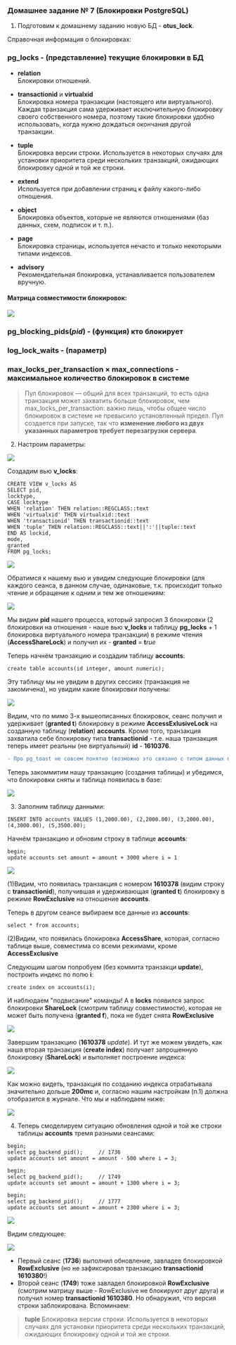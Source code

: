 ### Домашнее задание № 7 (Блокировки PostgreSQL)

1. Подготовим к домашнему заданию новую БД - <b>otus_lock</b>.

Справочная информация о блокировках:

### pg_locks - (представление) текущие блокировки в БД
 - <b>relation</b>  
Блокировки отношений.

 - <b>transactionid</b> и <b>virtualxid</b>  
Блокировка номера транзакции (настоящего или виртуального). Каждая транзакция сама удерживает исключительную блокировку своего собственного номера, поэтому такие блокировки удобно использовать, когда нужно дождаться окончания другой транзакции.

 - <b>tuple</b>  
Блокировка версии строки. Используется в некоторых случаях для установки приоритета среди нескольких транзакций, ожидающих блокировку одной и той же строки.

 - <b>extend</b>  
Используется при добавлении страниц к файлу какого-либо отношения.

 - <b>object</b>  
Блокировка объектов, которые не являются отношениями (баз данных, схем, подписок и т. п.).

 - <b>page</b>  
Блокировка страницы, используется нечасто и только некоторыми типами индексов.

 - <b>advisory</b>  
Рекомендательная блокировка, устанавливается пользователем вручную.

#### Матрица совместимости блокировок:

![](pics/dz8/1_matrix_locks.PNG)

### pg_blocking_pids(<i>pid</i>) - (функция) кто блокирует
### log_lock_waits - (параметр)
### max_locks_per_transaction × max_connections - максимальное количество блокировок в системе

>Пул блокировок — общий для всех транзакций, то есть одна транзакция может захватить больше блокировок, чем max_locks_per_transaction: важно лишь, чтобы общее число блокировок в системе не превысило установленный предел. Пул создается при запуске, так что <b>изменение любого из двух указанных параметров требует перезагрузки сервера</b>.

2. Настроим параметры:

![](pics/dz8/1_set_params_deadlocks.PNG)

Создадим вью <b>v_locks</b>:

 `CREATE VIEW v_locks AS`  
 `SELECT pid,`  
       `locktype,`  
       `CASE locktype`  
         `WHEN 'relation' THEN relation::REGCLASS::text`  
         `WHEN 'virtualxid' THEN virtualxid::text`  
         `WHEN 'transactionid' THEN transactionid::text`  
         `WHEN 'tuple' THEN relation::REGCLASS::text||':'||tuple::text`  
       `END AS lockid,`  
       `mode,`  
       `granted`  
 `FROM pg_locks;`
 
 ![](pics/dz8/2_cr_view_locks.PNG)
 
 Обратимся к нашему вью и увидим следующие блокировки (для каждого сеанса, в данном случае, одинаковые, т.к. происходит только чтение и обращение к одним и тем же отношениям:

 ![](pics/dz8/2_sel_v_locks.PNG)
 
 Мы видим <b>pid</b> нашего процесса, который запросил 3 блокировки (2 блокировки на отношения - наше вью <b>v_locks</b> и таблицу <b>pg_locks</b> + 1 блокировка виртуального номера транзакции) в режиме чтения (<b>AccessShareLock</b>) и получил их - <b>granted</b> = <b>t</b><i>rue</i>
 
 Теперь начнём транзакцию и создадим таблицу <b>accounts</b>:

 `create table accounts(id integer, amount numeric);`  
 
 Эту таблицу мы не увидим в других сессиях (транзакция не закомичена), но увидим какие блокировки получены:

![](pics/dz8/2_cr_tbl_no_commit.PNG)

Видим, что по мимо 3-х вышеописанных блокировок, сеанс получил и удерживает (<b>granted t</b>) блокировку в режиме <b>AccessExlusiveLock</b> на созданную таблицу (<b>relation</b>) <b>accounts</b>. Кроме того, транзакция захватила себе блокировку типа <b>transactionid</b> - т.е. наша транзакция теперь имеет реальны (не виртуальный) <b>id</b> - <b>1610376</b>. 
```diff
- Про pg_toast не совсем понятно (возможно это связано с типом данных numeric)?
```

Теперь закоммитим нашу транзакцию (создания таблицы) и убедимся, что блокировки сняты и таблица появилась в базе:

![](pics/dz8/2_cr_tbl_commit.PNG)
   
3. Заполним таблицу данными:

 `INSERT INTO accounts VALUES (1,2000.00), (2,2000.00), (3,2000.00), (4,3000.00), (5,3500.00);`
 
Начнём транзакцию и обновим строку в таблице <b>accounts</b>:

 `begin;`  
 `update accounts set amount = amount + 3000 where i = 1`
 
![](pics/dz8/3_update_2.PNG)

(1)Видим, что появилась транзакция с номером <b>1610378</b> (видим строку с <b>transactionid</b>), получившая и удерживающая (<b>granted t</b>) блокировку в режиме <b>RowExclusive</b> на отношение <b>accounts</b>. 
 
Теперь в другом сеансе выбираем все данные из <b>accounts</b>:

`select * from accounts;`

(2)Видим, что появилась блокировка <b>AccessShare</b>, которая, согласно таблице выше, совместима со всеми режимами, кроме <b>AccessExclusive</b>

Следующим шагом попробуем (без коммита транзакци <b>update</b>), построить индекс по полю <b>i</b>:

`create index on accounts(i);`

И наблюдаем "подвисание" команды! А в <b>locks</b> появился запрос блокировки <b>ShareLock</b> (смотрим таблицу совместимости), которая не может быть получена (<b>granted f</b>), пока не будет снята <b>RowExclusive</b>

![](pics/dz8/3_create_index_2.PNG)

Завершим транзакцию (<b>1610378</b> <i>update</i>). И тут же можем увидеть, как наша вторая транзакция (<b>create index</b>) получает запрошенную блокировку (<b>ShareLock</b>) и выполняет построение индекса:

![](pics/dz8/3_create_index_commit.PNG)

Как можно видеть, транзакция по созданию индекса отрабатывала значительно дольше <b>200mc</b> и, согласно нашим настройкам (п.1) должна отобразится в журнале. Что мы и наблюдаем ниже:

![](pics/dz8/3_log_more_200.PNG)

4. Теперь смоделируем ситуацию обновления одной и той же строки таблицы <b>accounts</b> тремя разными сеансами:

 `begin;`  
 `select pg_backend_pid();     // 1736`   
 `update accounts set amount = amount - 500 where i = 3;`  
 
 `begin;`  
 `select pg_backend_pid();     // 1749`  
 `update accounts set amount = amount + 1300 where i = 3;`
 
 `begin;`  
 `select pg_backend_pid();     // 1777`  
 `update accounts set amount = amount + 2300 where i = 3;`
 
 ![](pics/dz8/4_update_row_3sess.PNG)
 
 Видим следующее:  
 
 ![](pics/dz8/41_lock_row_3sess.PNG)
 
 * Первый сеанс (<b>1736</b>) выполнил обновление, завладев блокировкой <b>RowExclusive</b> (но не зафиксировал транзакцию <b>transactionid 1610380</b>!)  
 * Второй сеанс (<b>1749</b>) тоже завладел блокировкой <b>RowExclusive</b> (смотрим матрицу выше - RowExclusive не блокируют друг друга) и получил номер <b>transactionid 1610380</b>. Но обнаружил, что версия строки заблокирована. Вспоминаем:
  ><b>tuple</b>
  Блокировка версии строки. Используется в некоторых случаях для установки приоритета среди нескольких транзакций, ожидающих блокировку одной и той же строки. 
 
 

